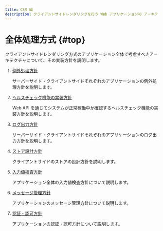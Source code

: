```yaml
---
title: CSR 編
description: クライアントサイドレンダリングを行う Web アプリケーションの アーキテクチャについて解説します。
---
```


# 全体処理方式 {#top}

クライアントサイドレンダリング方式のアプリケーション全体で考慮すべきアーキテクチャについて、その実装方針を説明します。

1. [例外処理方針](./exception-handling.md)

    サーバーサイド・クライアントサイドそれぞれのアプリケーションの例外処理方針を説明します。

1. [ヘルスチェック機能の実装方針](./health-check-implementation.md)

    Web API を通じてシステムが正常稼働中か確認するヘルスチェック機能の実装方針を説明します。

1. [ログ出力方針](./logging-policy.md)

    サーバーサイド・クライアントサイドそれぞれのアプリケーションのログ出力方針を説明します。

1. [ストア設計方針](./store-design-policy.md)

    クライアントサイドのストアの設計方針を説明します。

1. [入力値検査方針](./validation-policy.md)

    アプリケーション全体の入力値検査方針について説明します。

1. [メッセージ管理方針](./message-management-policy.md)

    アプリケーションのメッセージ管理方針について説明します。

1. [認証・認可方針](./authentication-and-authorization-policy.md)

    アプリケーションの認証・認可方針について説明します。
